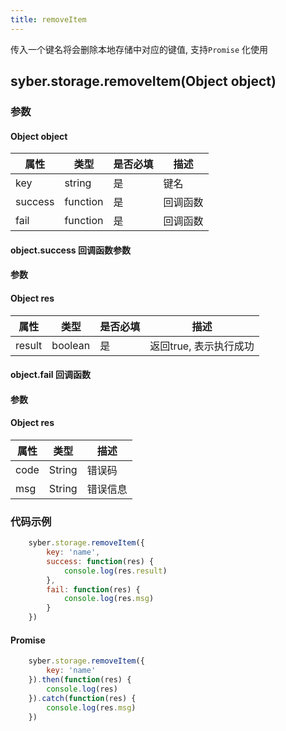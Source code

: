 ```yaml
---
title: removeItem
---
```


传入一个键名将会删除本地存储中对应的键值, 支持`Promise` 化使用

## syber.storage.removeItem(Object object)
### 参数
#### Object object
| 属性     | 类型    | 是否必填 | 描述                         |
| ---------- | ------- | -------- | ---------------------------- |
| key | string | 是       | 键名 |
| success | function | 是       | 回调函数      |
| fail   | function | 是       | 回调函数      |

#### object.success 回调函数参数
#### 参数
#### Object res
| 属性     | 类型    | 是否必填 | 描述                     |
| ---------- | ------- | -------- | ---------------------- |
| result | boolean  | 是     | 返回true, 表示执行成功  |

#### object.fail 回调函数
#### 参数
#### Object res
| 属性 | 类型  | 描述 |
| -- | -- | -- |
| code | String | 错误码 |
| msg | String  | 错误信息 |


### 代码示例
``` javascript
    syber.storage.removeItem({
        key: 'name',
        success: function(res) {
            console.log(res.result)
        },
        fail: function(res) {
            console.log(res.msg)
        }
    })
```

#### Promise
``` javascript
    syber.storage.removeItem({
        key: 'name'
    }).then(function(res) {
        console.log(res)
    }).catch(function(res) {
        console.log(res.msg)
    })
```